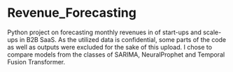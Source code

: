 # Revenue_Forecasting
Python project on forecasting monthly revenues in of start-ups and scale-ups in B2B SaaS. As the utilized data is confidential, some parts of the code as well as outputs were excluded for the sake of this upload. I chose to compare models from the classes of SARIMA, NeuralProphet and Temporal Fusion Transformer.
